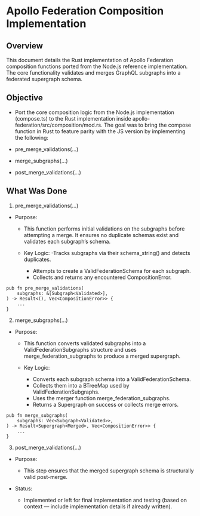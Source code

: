 # Apollo Federation Composition Implementation


## Overview
This document details the Rust implementation of Apollo Federation composition functions ported from the Node.js reference implementation. The core functionality validates and merges GraphQL subgraphs into a federated supergraph schema.

## Objective
- Port the core composition logic from the Node.js implementation (compose.ts) to the Rust implementation
inside apollo-federation/src/composition/mod.rs. The goal was to bring the compose function in Rust to feature parity with the JS version by implementing the following:

- pre_merge_validations(...)
- merge_subgraphs(...)
- post_merge_validations(...)

## What Was Done
1. pre_merge_validations(...)
- Purpose:
    - This function performs initial validations on the subgraphs before attempting a merge. It ensures no duplicate schemas exist and validates each subgraph’s schema.
    
    - Key Logic:
        -Tracks subgraphs via their schema_string() and detects duplicates.
        - Attempts to create a ValidFederationSchema for each subgraph.
        - Collects and returns any encountered CompositionError.

```
pub fn pre_merge_validations(
    subgraphs: &[Subgraph<Validated>],
) -> Result<(), Vec<CompositionError>> {
    ...
}
```

2. merge_subgraphs(...)
- Purpose:
    - This function converts validated subgraphs into a ValidFederationSubgraphs structure and uses merge_federation_subgraphs to produce a merged supergraph.
     
    - Key Logic:
        - Converts each subgraph schema into a ValidFederationSchema.
        - Collects them into a BTreeMap used by ValidFederationSubgraphs.
        - Uses the merger function merge_federation_subgraphs.
        - Returns a Supergraph<Merged> on success or collects merge errors. 

```
pub fn merge_subgraphs(
    subgraphs: Vec<Subgraph<Validated>>,
) -> Result<Supergraph<Merged>, Vec<CompositionError>> {
    ...
}
```

3. post_merge_validations(...)
- Purpose:
    - This step ensures that the merged supergraph schema is structurally valid post-merge.

- Status:
    - Implemented or left for final implementation and testing (based on context — include implementation details if already written).